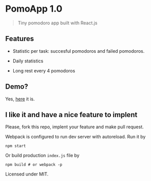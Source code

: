 # PomoApp 1.0

> Tiny pomodoro app built with React.js

## Features

* Statistic per task: succesful pomodoros and failed pomodoros.

* Daily statistics 

* Long rest every 4 pomodoros 

## Demo?

Yes, [here](http://olegwock.github.io/pomodoroapp/) it is.

## I like it and have a nice feature to implent

Please, fork this repo, implent your feature and make pull request. 

Webpack is configured to run dev server with autoreload. Run it by 

```
npm start
```

Or build production `index.js` file by 

```
npm build # or webpack -p
```

Licensed under MIT.